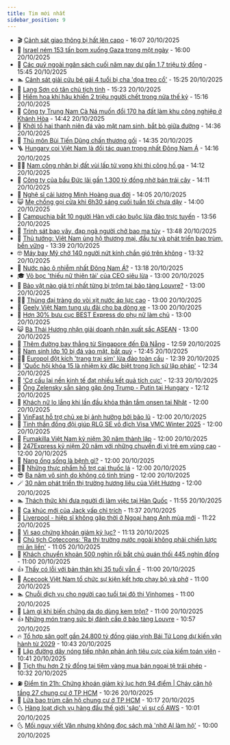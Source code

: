 ```yaml
---
title: Tim mới nhất
sidebar_position: 9
---
```


<!-- vnexpress-tin-moi-nhat:START -->
- 🎬 [Cảnh sát giao thông bị hất lên capo](https://vnexpress.net/canh-sat-giao-thong-bi-hat-len-capo-4953729.html) - 16:07 20/10/2025
- 🐎 [Israel ném 153 tấn bom xuống Gaza trong một ngày](https://vnexpress.net/israel-nem-153-tan-bom-xuong-gaza-trong-mot-ngay-4953725.html) - 16:00 20/10/2025
- 🦍 [Các quỹ ngoài ngân sách cuối năm nay dư gần 1,7 triệu tỷ đồng](https://vnexpress.net/cac-quy-ngoai-ngan-sach-cuoi-nam-nay-du-gan-1-7-trieu-ty-dong-4953711.html) - 15:45 20/10/2025
- 🏊 [Cảnh sát giải cứu bé gái 4 tuổi bị cha &#39;dọa treo cổ&#39;](https://vnexpress.net/canh-sat-giai-cuu-be-gai-4-tuoi-bi-cha-doa-treo-co-4953716.html) - 15:25 20/10/2025
- 🎊 [Lạng Sơn có tân chủ tịch tỉnh](https://vnexpress.net/lang-son-co-tan-chu-tich-tinh-4953719.html) - 15:23 20/10/2025
- 🎃 [Hiểm họa khí hậu khiến 2 triệu người chết trong nửa thế kỷ](https://vnexpress.net/hiem-hoa-khi-hau-khien-2-trieu-nguoi-chet-trong-nua-the-ky-4953713.html) - 15:16 20/10/2025
- 🧰 [Công ty Trung Nam Cà Ná muốn đổi 170 ha đất làm khu công nghiệp ở Khánh Hòa](https://vnexpress.net/cong-ty-trung-nam-ca-na-muon-doi-170-ha-dat-lam-khu-cong-nghiep-o-khanh-hoa-4953628.html) - 14:42 20/10/2025
- 🔭 [Khởi tố hai thanh niên đá vào mặt nam sinh, bắt bò giữa đường](https://vnexpress.net/khoi-to-hai-thanh-nien-da-vao-mat-nam-sinh-bat-bo-giua-duong-4953712.html) - 14:36 20/10/2025
- 🫶 [Thủ môn Bùi Tiến Dũng chấn thương gối](https://vnexpress.net/thu-mon-bui-tien-dung-chan-thuong-goi-4953715.html) - 14:35 20/10/2025
- 🪜 [Hungary coi Việt Nam là đối tác quan trọng nhất Đông Nam Á](https://vnexpress.net/hungary-coi-viet-nam-la-doi-tac-quan-trong-nhat-dong-nam-a-4953707.html) - 14:16 20/10/2025
- 👨‍🏫 [Nam công nhân bị đất vùi lấp tử vong khi thi công hố ga](https://vnexpress.net/nam-cong-nhan-bi-dat-vui-lap-tu-vong-khi-thi-cong-ho-ga-4953705.html) - 14:12 20/10/2025
- 🎊 [Công ty của bầu Đức lãi gần 1.300 tỷ đồng nhờ bán trái cây](https://vnexpress.net/cong-ty-cua-bau-duc-lai-gan-1-300-ty-dong-nho-ban-trai-cay-4953703.html) - 14:11 20/10/2025
- 🎊 [Nghệ sĩ cải lương Minh Hoàng qua đời](https://vnexpress.net/nghe-si-cai-luong-minh-hoang-qua-doi-4953708.html) - 14:05 20/10/2025
- 😺 [Mẹ chồng gọi cửa khi 6h30 sáng cuối tuần tôi chưa dậy](https://vnexpress.net/me-chong-goi-cua-khi-6h30-sang-cuoi-tuan-toi-chua-day-4953579.html) - 14:00 20/10/2025
- 🐘 [Campuchia bắt 10 người Hàn với cáo buộc lừa đảo trực tuyến](https://vnexpress.net/campuchia-bat-10-nguoi-han-voi-cao-buoc-lua-dao-truc-tuyen-4953636.html) - 13:56 20/10/2025
- 🌁 [Trinh sát bao vây, đạp ngã người chở bao ma túy](https://vnexpress.net/trinh-sat-bao-vay-dap-nga-nguoi-cho-bao-ma-tuy-4953686.html) - 13:48 20/10/2025
- 🐲 [Thủ tướng: Việt Nam ủng hộ thương mại, đầu tư và phát triển bao trùm, bền vững](https://vnexpress.net/thu-tuong-viet-nam-ung-ho-thuong-mai-dau-tu-va-phat-trien-bao-trum-ben-vung-4953695.html) - 13:39 20/10/2025
- 🤓 [Máy bay Mỹ chở 140 người nứt kính chắn gió trên không](https://vnexpress.net/may-bay-my-cho-140-nguoi-nut-kinh-chan-gio-tren-khong-4953698.html) - 13:32 20/10/2025
- 💪 [Nước nào ô nhiễm nhất Đông Nam Á?](https://vnexpress.net/nuoc-nao-o-nhiem-nhat-dong-nam-a-4953663.html) - 13:18 20/10/2025
- 🎓 [Vỏ bọc &#39;thiếu nữ thiên tài&#39; của CEO siêu lừa](https://vnexpress.net/vo-boc-thieu-nu-thien-tai-cua-ceo-sieu-lua-4953611.html) - 13:00 20/10/2025
- 🫣 [Bảo vật nào giá trị nhất từng bị trộm tại bảo tàng Louvre?](https://vnexpress.net/bao-vat-nao-gia-tri-nhat-tung-bi-trom-tai-bao-tang-louvre-4953429.html) - 13:00 20/10/2025
- 🧑‍💻 [Thủng đại tràng do vòi xịt nước áp lực cao](https://vnexpress.net/thung-dai-trang-do-voi-xit-nuoc-ap-luc-cao-4953329.html) - 13:00 20/10/2025
- 🐲 [Geely Việt Nam tung ưu đãi cho ba dòng xe](https://vnexpress.net/geely-viet-nam-tung-uu-dai-cho-ba-dong-xe-4953682.html) - 13:00 20/10/2025
- 🌝 [Hơn 30% bưu cục BEST Express do phụ nữ làm chủ](https://vnexpress.net/hon-30-buu-cuc-best-express-do-phu-nu-lam-chu-4953681.html) - 13:00 20/10/2025
- 😺 [Bà Thái Hương nhận giải doanh nhân xuất sắc ASEAN](https://vnexpress.net/ba-thai-huong-nhan-giai-doanh-nhan-xuat-sac-asean-4953437.html) - 13:00 20/10/2025
- 🐎 [Thêm đường bay thẳng từ Singapore đến Đà Nẵng](https://vnexpress.net/them-duong-bay-thang-tu-singapore-den-da-nang-4953685.html) - 12:59 20/10/2025
- 🎡 [Nam sinh lớp 10 bị đá vào mặt, bắt quỳ](https://vnexpress.net/nam-sinh-lop-10-bi-da-vao-mat-bat-quy-4953694.html) - 12:45 20/10/2025
- 👨‍🏫 [Europol đột kích &#39;trang trại sim&#39; lừa đảo toàn cầu](https://vnexpress.net/europol-dot-kich-trang-trai-sim-lua-dao-toan-cau-4953608.html) - 12:39 20/10/2025
- 🦆 [&#39;Quốc hội khóa 15 là nhiệm kỳ đặc biệt trong lịch sử lập pháp&#39;](https://vnexpress.net/quoc-hoi-khoa-15-la-nhiem-ky-dac-biet-trong-lich-su-lap-phap-4953436.html) - 12:34 20/10/2025
- 🚦 [&#39;Cơ cấu lại nền kinh tế đạt nhiều kết quả tích cực&#39;](https://vnexpress.net/co-cau-lai-nen-kinh-te-dat-nhieu-ket-qua-tich-cuc-4953675.html) - 12:33 20/10/2025
- 💫 [Ông Zelensky sẵn sàng gặp ông Trump - Putin tại Hungary](https://vnexpress.net/ong-zelensky-san-sang-gap-ong-trump-putin-tai-hungary-4953678.html) - 12:12 20/10/2025
- 🎉 [Khách nữ lo lắng khi lần đầu khỏa thân tắm onsen tại Nhật](https://vnexpress.net/khach-nu-lo-lang-khi-lan-dau-khoa-than-tam-onsen-tai-nhat-4953540.html) - 12:00 20/10/2025
- 🌋 [VinFast hỗ trợ chủ xe bị ảnh hưởng bởi bão lũ](https://vnexpress.net/vinfast-ho-tro-chu-xe-bi-anh-huong-boi-bao-lu-4953683.html) - 12:00 20/10/2025
- 🤖 [Tinh thần đồng đội giúp RLG SE vô địch Visa VMC Winter 2025](https://vnexpress.net/tinh-than-dong-doi-giup-rlg-se-vo-dich-visa-vmc-winter-2025-4953677.html) - 12:00 20/10/2025
- 🦏 [Fumakilla Việt Nam kỷ niệm 30 năm thành lập](https://vnexpress.net/fumakilla-viet-nam-ky-niem-30-nam-thanh-lap-4953653.html) - 12:00 20/10/2025
- 🦩 [247Express kỷ niệm 20 năm với những chuyến đi vì trẻ em vùng cao](https://vnexpress.net/247express-ky-niem-20-nam-voi-nhung-chuyen-di-vi-tre-em-vung-cao-4953638.html) - 12:00 20/10/2025
- 👺 [Nang ống sống là bệnh gì?](https://vnexpress.net/nang-ong-song-la-benh-gi-4953606.html) - 12:00 20/10/2025
- 🧑‍🏫 [Những thực phẩm hỗ trợ cai thuốc lá](https://vnexpress.net/nhung-thuc-pham-ho-tro-cai-thuoc-la-4953530.html) - 12:00 20/10/2025
- 😎 [Ba năm vô sinh do không có tinh trùng](https://vnexpress.net/ba-nam-vo-sinh-do-khong-co-tinh-trung-4953479.html) - 12:00 20/10/2025
- 🪄 [30 năm phát triển thị trường hương liệu của Việt Hương](https://vnexpress.net/30-nam-phat-trien-thi-truong-huong-lieu-cua-viet-huong-4952700.html) - 12:00 20/10/2025
- 🏊 [Thách thức khi đưa người đi làm việc tại Hàn Quốc](https://vnexpress.net/thach-thuc-khi-dua-nguoi-di-lam-viec-tai-han-quoc-4953538.html) - 11:55 20/10/2025
- 💃 [Ca khúc mới của Jack vấp chỉ trích](https://vnexpress.net/ca-khuc-moi-cua-jack-vap-chi-trich-4953648.html) - 11:37 20/10/2025
- 🦆 [Liverpool - hiệp sĩ không gặp thời ở Ngoại hạng Anh mùa mới](https://vnexpress.net/liverpool-hiep-si-khong-gap-thoi-o-ngoai-hang-anh-mua-moi-4953679.html) - 11:22 20/10/2025
- 🎊 [Vì sao chứng khoán giảm kỷ lục?](https://vnexpress.net/vi-sao-chung-khoan-giam-ky-luc-4953674.html) - 11:13 20/10/2025
- 👺 [Chủ tịch Coteccons: &#39;Ra thị trường nước ngoài không phải chiến lược mì ăn liền&#39;](https://vnexpress.net/chu-tich-coteccons-ra-thi-truong-nuoc-ngoai-khong-phai-chien-luoc-mi-an-lien-4953633.html) - 11:05 20/10/2025
- 🎡 [Khách chuyển khoản 500 nghìn rồi bắt chủ quán thối 445 nghìn đồng](https://vnexpress.net/chuyen-khoan-qr-code-thanh-toan-atm-gan-day-chuyen-khoan-500-nghin-roi-bat-chu-quan-thoi-lai-445-nghin-4953624.html) - 11:00 20/10/2025
- 👍 [Thấy có lỗi với bản thân khi 35 tuổi vẫn ế](https://vnexpress.net/thay-co-loi-voi-ban-than-khi-35-tuoi-van-e-4953398.html) - 11:00 20/10/2025
- 🐎 [Acecook Việt Nam tổ chức sự kiện kết hợp chạy bộ và phở](https://vnexpress.net/acecook-viet-nam-to-chuc-su-kien-ket-hop-chay-bo-va-pho-4953656.html) - 11:00 20/10/2025
- 🏊 [Chuỗi dịch vụ cho người cao tuổi tại đô thị Vinhomes](https://vnexpress.net/chuoi-dich-vu-cho-nguoi-cao-tuoi-tai-do-thi-vinhomes-4953617.html) - 11:00 20/10/2025
- 🦩 [Làm gì khi biến chứng da do dùng kem trộn?](https://vnexpress.net/lam-gi-khi-bien-chung-da-do-dung-kem-tron-4953598.html) - 11:00 20/10/2025
- 👍 [Những món trang sức bị đánh cắp ở bảo tàng Louvre](https://vnexpress.net/nhung-mon-trang-suc-bi-danh-cap-o-bao-tang-louvre-4953374.html) - 10:57 20/10/2025
- 🔥 [Tổ hợp sân golf gần 24.800 tỷ đồng giáp vịnh Bái Tử Long dự kiến vận hành từ 2029](https://vnexpress.net/to-hop-san-golf-gan-24-800-ty-dong-giap-vinh-bai-tu-long-du-kien-van-hanh-tu-2029-4953658.html) - 10:43 20/10/2025
- 💄 [Lập đường dây nóng tiếp nhận phản ánh tiêu cực của kiểm toán viên](https://vnexpress.net/lap-duong-day-nong-tiep-nhan-phan-anh-tieu-cuc-cua-kiem-toan-vien-4953642.html) - 10:41 20/10/2025
- 🤡 [Tịch thu hơn 2 tỷ đồng tại tiệm vàng mua bán ngoại tệ trái phép](https://vnexpress.net/tich-thu-hon-2-ty-dong-tai-tiem-vang-mua-ban-ngoai-te-trai-phep-4953446.html) - 10:32 20/10/2025
- ⛽️ [Điểm tin 21h: Chứng khoán giảm kỷ lục hơn 94 điểm | Cháy căn hộ tầng 27 chung cư ở TP HCM](https://vnexpress.net/diem-tin-21h-chung-khoan-giam-ky-luc-hon-94-diem-chay-can-ho-tang-27-chung-cu-o-tp-hcm-4953662.html) - 10:26 20/10/2025
- 🚀 [Lửa bao trùm căn hộ chung cư ở TP HCM](https://vnexpress.net/lua-bao-trum-can-ho-chung-cu-o-tp-hcm-4953652.html) - 10:17 20/10/2025
- 🌜 [Hàng loạt dịch vụ hàng đầu thế giới &#39;sập&#39; vì sự cố AWS](https://vnexpress.net/hang-loat-dich-vu-hang-dau-the-gioi-sap-vi-su-co-aws-4953643.html) - 10:01 20/10/2025
- 🌜 [Mối nguy viết Văn nhưng không đọc sách mà &#39;nhờ AI làm hộ&#39;](https://vnexpress.net/chatgpt-viet-van-nho-ai-nho-chat-gpt-viet-van-viet-luan-dai-hoc-giao-duc-4953536.html) - 10:00 20/10/2025<!-- vnexpress-tin-moi-nhat:END -->
